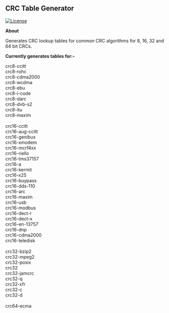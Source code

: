 CRC Table Generator
-------------------------

[![License](https://img.shields.io/badge/license-MIT-blue.svg)](https://opensource.org/licenses/MIT)

**About**

Generates CRC lookup tables for common CRC algorithms for 8, 16, 32 and 64 bit CRCs.

**Currently generates tables for:-**

crc8-ccitt<br>
crc8-rohc<br>
crc8-cdma2000<br>
crc8-wcdma<br>
crc8-ebu<br>
crc8-i-code<br>
crc8-darc<br>
crc8-dvb-s2<br>
crc8-itu<br>
crc8-maxim<br>
<br>
crc16-ccitt<br>
crc16-aug-ccitt<br>
crc16-genibus<br>
crc16-xmodem<br>
crc16-mcrf4xx<br>
crc16-riello<br>
crc16-tms37157<br>
crc16-a<br>
crc16-kermit<br>
crc16-x25<br>
crc16-buypass<br>
crc16-dds-110<br>
crc16-arc<br>
crc16-maxim<br>
crc16-usb<br>
crc16-modbus<br>
crc16-dect-r<br>
crc16-dect-x<br>
crc16-en-13757<br>
crc16-dnp<br>
crc16-cdma2000<br>
crc16-teledisk<br>
<br>
crc32-bzip2<br>
crc32-mpeg2<br>
crc32-posix<br>
crc32<br>
crc32-jamcrc<br>
crc32-q<br>
crc32-xfr<br>
crc32-c<br>
crc32-d<br>
<br>
crc64-ecma<br>